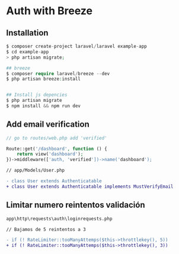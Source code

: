 # Auth with Breeze

## Installation

```php
$ composer create-project laravel/laravel example-app
$ cd example-app
> php artisan migrate;

## breeze
$ composer require laravel/breeze --dev
$ php artisan breeze:install


## Install js depencies
$ php artisan migrate
$ npm install && npm run dev
```

## Add email verification

```php
// go to routes/web.php add 'verified'

Route::get('/dashboard', function () {
    return view('dashboard');
})->middleware(['auth, 'verified'])->name('dashboard');
```

```diff
// app/Models/User.php

- class User extends Authenticatable
+ class User extends Authenticatable implements MustVerifyEmail
```

## Limitar numero reintentos validación

```diff
app\http\requests\auth\loginrequests.php

// Bajamos de 5 reintentos a 3

- if (! RateLimiter::tooManyAttemps($this->throttlekey(), 5))
+ if (! RateLimiter::tooManyAttemps($this->throttlekey(), 3))
```